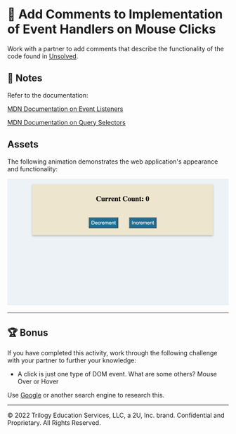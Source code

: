 # 📐 Add Comments to Implementation of Event Handlers on Mouse Clicks

Work with a partner to add comments that describe the functionality of the code found in [Unsolved](./Unsolved/assets/js/script.js).

## 📝 Notes

Refer to the documentation:

[MDN Documentation on Event Listeners](https://developer.mozilla.org/en-US/docs/Web/API/EventTarget/addEventListener)

[MDN Documentation on Query Selectors](https://developer.mozilla.org/en-US/docs/Web/API/Document/querySelector)

## Assets

The following animation demonstrates the web application's appearance and functionality:

![The current count number increases when the Increment button is clicked and decreases when the Decrement button is clicked.](./images/01-demo.gif)

---

## 🏆 Bonus

If you have completed this activity, work through the following challenge with your partner to further your knowledge:

* A click is just one type of DOM event. What are some others? Mouse Over or Hover

Use [Google](https://www.google.com) or another search engine to research this.

---
© 2022 Trilogy Education Services, LLC, a 2U, Inc. brand. Confidential and Proprietary. All Rights Reserved.
